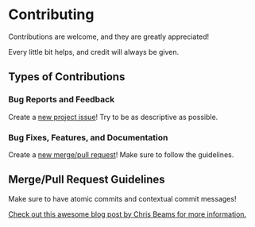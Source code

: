 # Contributing
Contributions are welcome, and they are greatly appreciated!

Every little bit helps, and credit will always be given.

## Types of Contributions

### Bug Reports and Feedback
Create a [new project issue][1]! Try to be as descriptive as possible.

### Bug Fixes, Features, and Documentation
Create a [new merge/pull request][2]! Make sure to follow the guidelines.

## Merge/Pull Request Guidelines
Make sure to have atomic commits and contextual commit messages!

[Check out this awesome blog post by Chris Beams for more information.][3]

[1]: https://github.com/{{cookiecutter.author_user}}/{{cookiecutter.repo_name}}/issues/new
[2]: https://github.com/{{cookiecutter.author_user}}/{{cookiecutter.repo_name}}/compare
[3]: http://chris.beams.io/posts/git-commit/
